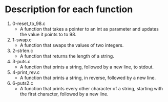 # Description for each function
1. 0-reset_to_98.c
   * A function that takes a pointer to an int as parameter and updates the value it points to to 98.
2. 1-swap.c
   * A function that swaps the values of two integers.
3. 2-strlen.c
   * A function that returns the length of a string.
4. 3-puts.c
   * A function that prints a string, followed by a new line, to stdout.
5. 4-print_rev.c
   * A function that prints a string, in reverse, followed by a new line.
6. 6-puts2.c
   * A function that prints every other character of a string, starting with the first character, followed by a new line.
